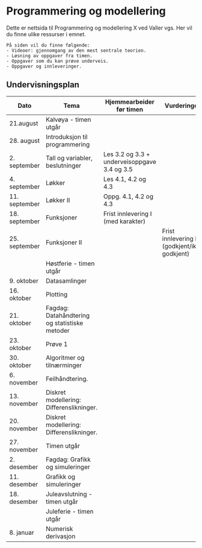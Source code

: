 ﻿# Programmering og modellering

Dette er nettsida til Programmering og modellering X ved Valler vgs. Her vil du finne ulike ressurser i emnet.

```{admonition} Innhold
På siden vil du finne følgende:
- Videoer: gjennomgang av den mest sentrale teorien.
- Løsning av oppgaver fra timen.
- Oppgaver som du kan prøve underveis.
- Oppgaver og innleveringer.
```

## Undervisningsplan
| Dato          | Tema          | Hjemmearbeider før timen | Vurderinger|
| ------------- | ------------- | -------------| ------------- |
| 21.august | Kalvøya - timen utgår | | |
| 28. august  | Introduksjon til programmering  | | |
| 2. september  | Tall og variabler, beslutninger| Les 3.2 og 3.3 + underveisoppgave 3.4 og 3.5| |
| 4. september  | Løkker| Les 4.1, 4.2 og 4.3| |
| 11. september | Løkker II |Oppg. 4.1, 4.2 og 4.3| |
| 18. september |Funksjoner | Frist innlevering I (med karakter)| |
| 25. september | Funksjoner II| | Frist innlevering II (godkjent/ikke godkjent)|
|  | Høstferie - timen utgår | | | |
| 9. oktober | Datasamlinger | | | |
| 16. oktober | Plotting  | | | |
| 21. oktober | Fagdag: Datahåndtering og statistiske metoder | | | |
| 23. oktober | Prøve 1 | | | Pensum: Grunnleggende programmering (ikke datahåndtering og statistikk) |
| 30. oktober | Algoritmer og tilnærminger | | | |
| 6. november | Feilhåndtering. | | | Frist innlevering III (måloppnåelse) |
| 13. november | Diskret modellering: Differenslikninger. | | | |
| 20. november | Diskret modellering: Differenslikninger. | | | |
| 27. november | Timen utgår| | ||
| 2. desember | Fagdag: Grafikk og simuleringer | | | |
| 11. desember | Grafikk og simuleringer | | | |
| 18. desember | Juleavslutning - timen utgår | | | |
|  | Juleferie - timen utgår | | | |
| 8. januar | Numerisk derivasjon | | | Frist grafikkprosjekt (måloppnåelse)|
